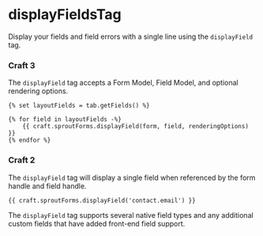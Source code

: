 # displayFieldsTag

Display your fields and field errors with a single line using the `displayField` tag.

### Craft 3

The `displayField` tag accepts a Form Model, Field Model, and optional rendering options.

``` twig
{% set layoutFields = tab.getFields() %}

{% for field in layoutFields -%}
    {{ craft.sproutForms.displayField(form, field, renderingOptions) }}
{% endfor %}
```

### Craft 2

The `displayField` tag will display a single field when referenced by the form handle and field handle.

``` twig
{{ craft.sproutForms.displayField('contact.email') }}
```

The `displayField` tag supports several native field types and any additional custom fields that have added front-end field support.